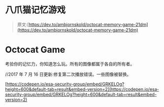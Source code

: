 # 八爪猫记忆游戏

> 原文:[https://dev.to/ambjornskold/octocat-memory-game-21dm](https://dev.to/ambjornskold/octocat-memory-game-21dm)

# Octocat Game

考验你的记忆力，你知道怎么玩。所有的图像都属于各自的所有者。

//2017 年 7 月 16 日更新:修复第二次播放错误。一些图像被替换。

[https://codepen.io/esa-security-group/embed/GRKELOg?height=600&default-tab=result&embed-version=2](https://codepen.io/esa-security-group/embed/GRKELOg?height=600&default-tab=result&embed-version=2)